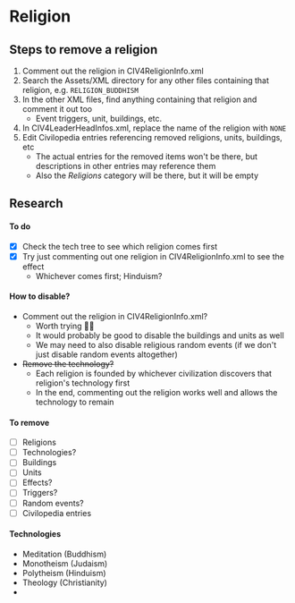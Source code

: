 # Religion

## Steps to remove a religion

1. Comment out the religion in CIV4ReligionInfo.xml
1. Search the Assets/XML directory for any other files containing that religion, e.g. `RELIGION_BUDDHISM`
1. In the other XML files, find anything containing that religion and comment it out too
   - Event triggers, unit, buildings, etc.
1. In CIV4LeaderHeadInfos.xml, replace the name of the religion with `NONE`
1. Edit Civilopedia entries referencing removed religions, units, buildings, etc
   - The actual entries for the removed items won't be there, but descriptions in other entries may reference them
   - Also the _Religions_ category will be there, but it will be empty

## Research

#### To do

- [x] Check the tech tree to see which religion comes first
- [x] Try just commenting out one religion in CIV4ReligionInfo.xml to see the effect
  - Whichever comes first; Hinduism?

#### How to disable?

- Comment out the religion in CIV4ReligionInfo.xml?
  - Worth trying 🤷‍♂
  - It would probably be good to disable the buildings and units as well
  - We may need to also disable religious random events (if we don't just disable random events altogether)
- ~~Remove the technology?~~
  - Each religion is founded by whichever civilization discovers that religion's technology first
  - In the end, commenting out the religion works well and allows the technology to remain

#### To remove

- [ ] Religions
- [ ] Technologies?
- [ ] Buildings
- [ ] Units
- [ ] Effects?
- [ ] Triggers?
- [ ] Random events?
- [ ] Civilopedia entries

#### Technologies

- Meditation (Buddhism)
- Monotheism (Judaism)
- Polytheism (Hinduism)
- Theology (Christianity)
-
